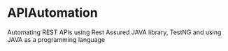 # APIAutomation
Automating REST APIs using Rest Assured JAVA library, TestNG and using JAVA as a programming language
